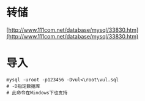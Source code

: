 # 转储

[http://www.111com.net/database/mysql/33830.htm](http://www.111com.net/database/mysql/33830.htm)

# 导入

```
mysql -uroot -p123456 -Dvul<\root\vul.sql
# -D指定数据库
# 此命令在Windows下也支持
```